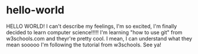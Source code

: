 # hello-world
HELLO WORLD! I can't describe my feelings, I'm so excited, I'm finally decided to learn computer science!!!!! I'm learning "how to use git" from w3schools.com and theyr're pretty cool. I mean, I can understand what they mean sooooo I'm following the tutorial from w3schools. See ya!

